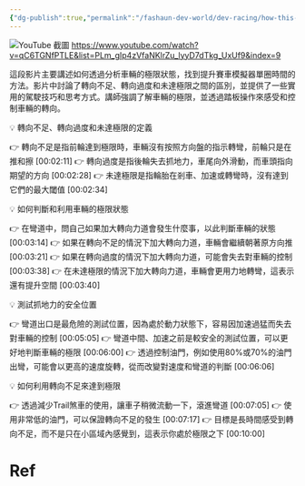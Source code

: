 ```yaml
---
{"dg-publish":true,"permalink":"/fashaun-dev-world/dev-racing/how-this-racing-student-found-1-5s-on-his-first-try/","noteIcon":""}
---
```



![YouTube 截圖](https://img.youtube.com/vi/qC6TGNfPTLE/maxresdefault.jpg)
https://www.youtube.com/watch?v=qC6TGNfPTLE&list=PLm_gIp4zVfaNKlrZu_lyyD7dTkg_UxUf9&index=9

這段影片主要講述如何透過分析車輛的極限狀態，找到提升賽車模擬器單圈時間的方法。影片中討論了轉向不足、轉向過度和未達極限之間的區別，並提供了一些實用的駕駛技巧和思考方式。講師強調了解車輛的極限，並透過踏板操作來感受和控制車輛的轉向。

💡 轉向不足、轉向過度和未達極限的定義

  👉 轉向不足是指前輪達到極限時，車輛沒有按照方向盤的指示轉彎，前輪只是在推和擦 [00:02:11]
  👉 轉向過度是指後輪失去抓地力，車尾向外滑動，而車頭指向期望的方向 [00:02:28]
  👉 未達極限是指輪胎在剎車、加速或轉彎時，沒有達到它們的最大閾值 [00:02:34]

💡 如何判斷和利用車輛的極限狀態

  👉 在彎道中，問自己如果加大轉向力道會發生什麼事，以此判斷車輛的狀態 [00:03:14]
  👉 如果在轉向不足的情況下加大轉向力道，車輛會繼續朝著原方向推 [00:03:21]
  👉 如果在轉向過度的情況下加大轉向力道，可能會失去對車輛的控制 [00:03:38]
  👉 在未達極限的情況下加大轉向力道，車輛會更用力地轉彎，這表示還有提升空間 [00:03:40]

💡 測試抓地力的安全位置

  👉 彎道出口是最危險的測試位置，因為處於動力狀態下，容易因加速過猛而失去對車輛的控制 [00:05:05]
  👉 彎道中間、加速之前是較安全的測試位置，可以更好地判斷車輛的極限 [00:06:00]
  👉 透過控制油門，例如使用80%或70%的油門出彎，可能會以更高的速度旋轉，從而改變對速度和彎道的判斷 [00:06:06]

💡 如何利用轉向不足來達到極限

  👉 透過減少Trail煞車的使用，讓車子稍微流動一下，滾進彎道 [00:07:05]
  👉 使用非常低的油門，可以保證轉向不足的發生 [00:07:17]
  👉 目標是長時間感受到轉向不足，而不是只在小區域內感覺到，這表示你處於極限之下 [00:10:00]

# Ref